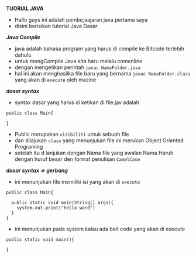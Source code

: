 **TUORIAL JAVA**

- Hallo guys ini adalah pembe;aajaran java pertama saya
- disini berisikan tutorial Java Dasar

**_Java Compile_**

- java adalah bahasa program yang harus di compile ke Bitcode terlebih dahulu
- untuk mengCompile Java kita haru melalu comenline
- dengan mengetikan perintah `javac NamaFolder.java`
- hal ini akan menghasilka file baru yang bernama `javac NamaFolder.class` yang akan di `execute` oleh macine

**_dasar syntax_**

- syntax dasar yang harus di ketikan di file.jav adalah

```
public class Main{

}
```

- Public merupakan `visibiliti` untuk sebuah file
- dan dilajukan `class` yang menunjukan file ini merukan Object Oriented Programing
- setelah itu d lanjukan dengan Nama file yang awalan Nama Haruh dengan huruf besar den format penulisan `CamelCase`

**_dasar syntax => gerbang_**

- ini menunjukan file memiliki isi yang akan di `execute`

```
public class Main{

  public static void main(String[] args){
    system.out.print("hello word")
  }
}
```

- ini menunjukan pada system kalau ada bait code yang akan di execute

```
public static void main(){

}
```
